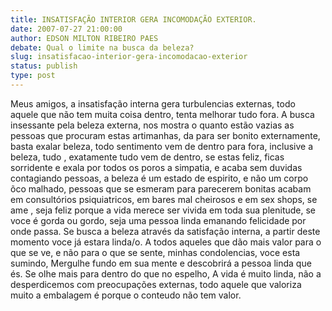 ```yaml
---
title: INSATISFAÇÃO INTERIOR GERA INCOMODAÇÃO EXTERIOR.
date: 2007-07-27 21:00:00
author: EDSON MILTON RIBEIRO PAES
debate: Qual o limite na busca da beleza?
slug: insatisfacao-interior-gera-incomodacao-exterior
status: publish 
type: post
---
```


Meus amigos, a insatisfação interna gera turbulencias externas, todo aquele que não tem muita coisa dentro, tenta melhorar tudo fora. A busca insessante pela beleza externa, nos mostra o quanto estão vazias as pessoas que procuram estas artimanhas, da para ser bonito externamente, basta exalar beleza, todo sentimento vem de dentro para fora, inclusive a beleza, tudo , exatamente tudo vem de dentro, se estas feliz, ficas sorridente e exala por todos os poros a simpatia, e acaba sem duvidas contagiando pessoas, a beleza é um estado de espirito, e não um corpo õco malhado, pessoas que se esmeram para parecerem bonitas acabam em consultórios psiquiatricos, em bares mal cheirosos e em sex shops, se ame , seja feliz porque a vida merece ser vivida em toda sua plenitude, se voce é gorda ou gordo, seja uma pessoa linda emanando felicidade por onde passa. Se busca a beleza através da satisfação interna, a partir deste momento voce já estara linda/o. A todos aqueles que dão mais valor para o que se ve, e não para o que se sente, minhas condolencias, voce esta sumindo, Mergulhe fundo em sua mente e descobrirá a pessoa linda que és. Se olhe mais para dentro do que no espelho, A vida é muito linda, não a desperdicemos com preocupações externas, todo aquele que valoriza muito a embalagem é porque o conteudo não tem valor.
